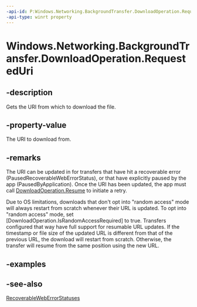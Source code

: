 ```yaml
---
-api-id: P:Windows.Networking.BackgroundTransfer.DownloadOperation.RequestedUri
-api-type: winrt property
---
```


<!-- Property syntax
public Windows.Foundation.Uri RequestedUri { get; }
-->

# Windows.Networking.BackgroundTransfer.DownloadOperation.RequestedUri

## -description
Gets the URI from which to download the file.

## -property-value
The URI to download from.

## -remarks
The URI can be updated in for transfers that have hit a recoverable error (PausedRecoverableWebErrorStatus), or that have explicitly paused by the app (PausedByApplication). Once the URI has been updated, the app must call [DownloadOperation.Resume](downloadoperation_resume_406343050.md) to initiate a retry.

Due to OS limitations, downloads that don't opt into "random access" mode will always restart from scratch whenever their URL is updated. To opt into "random access" mode, set [DownloadOperation.IsRandomAccessRequired] to true. Transfers configured that way have full support for resumable URL updates. If the timestamp or file size of the updated URL is different from that of the previous URL, the download will restart from scratch. Otherwise, the transfer will resume from the same position using the new URL.

## -examples

## -see-also
[RecoverableWebErrorStatuses](downloadoperation_recoverableweberrorstatuses.md)
